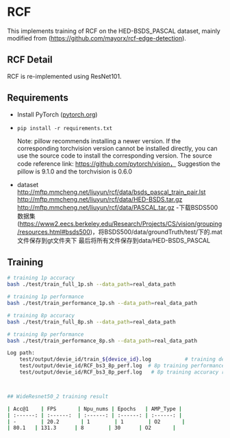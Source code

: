 # RCF

This implements training of RCF on the HED-BSDS_PASCAL dataset, mainly modified from (https://github.com/mayorx/rcf-edge-detection).

## RCF Detail

RCF is re-implemented using ResNet101.


## Requirements

- Install PyTorch ([pytorch.org](http://pytorch.org))
- `pip install -r requirements.txt`
  
    Note: pillow recommends installing a newer version. If the corresponding torchvision version cannot be installed directly, you can use the source code to install the corresponding version. The source code reference link: https://github.com/pytorch/vision，
Suggestion the pillow is 9.1.0 and the torchvision is 0.6.0
- dataset
    http://mftp.mmcheng.net/liuyun/rcf/data/bsds_pascal_train_pair.lst
    http://mftp.mmcheng.net/liuyun/rcf/data/HED-BSDS.tar.gz
    http://mftp.mmcheng.net/liuyun/rcf/data/PASCAL.tar.gz
    -下载BSDS500数据集(https://www2.eecs.berkeley.edu/Research/Projects/CS/vision/grouping/resources.html#bsds500)，将BSDS500/data/groundTruth/test/下的.mat文件保存到gt文件夹下
最后将所有文件保存到data/HED-BSDS_PASCAL

## Training

```bash
# training 1p accuracy
bash ./test/train_full_1p.sh --data_path=real_data_path

# training 1p performance
bash ./test/train_performance_1p.sh --data_path=real_data_path

# training 8p accuracy
bash ./test/train_full_8p.sh --data_path=real_data_path

# training 8p performance
bash ./test/train_performance_8p.sh --data_path=real_data_path

Log path:
    test/output/devie_id/train_${device_id}.log           # training detail log
    test/output/devie_id/RCF_bs3_8p_perf.log  # 8p training performance result log
    test/output/devie_id/RCF_bs3_8p_perf.log   # 8p training accuracy result log



## WideResnet50_2 training result

| Acc@1    | FPS       | Npu_nums | Epochs   | AMP_Type |
| :------: | :------:  | :------: | :------: | :------: |
| -        | 20.2       | 1        | 1        | O2       |
| 80.1   | 131.3      | 8        | 30      | O2       |

